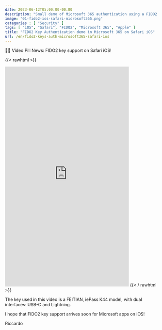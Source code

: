 ```yaml
---
date: 2023-06-12T05:00:00-00:00
description: "Small demo of Microsoft 365 authentication using a FIDO2 key on Safari for iOS"
image: "01-fido2-ios-safari-microsoft365.png"
categories : [ "Security" ]
tags: [ "iOS", "Safari", "FIDO2", "Microsoft 365", "Apple" ]
title: "FIDO2 Key Authentication demo in Microsoft 365 on Safari iOS"
url: /en/fido2-keys-auth-microsoft365-safari-ios
---
```

🎥💊 Video Pill News: FIDO2 key support on Safari iOS!

{{< rawhtml >}}
  <iframe width="408" height="725" src="https://www.youtube.com/embed/lQtNQ0aCIv8" title="🔑 FIDO2 Key Support on Safari for iOS: We're Here!" frameborder="0" allow="accelerometer; autoplay; clipboard-write; encrypted-media; gyroscope; picture-in-picture; web-share" allowfullscreen></iframe>
{{< / rawhtml >}}

The key used in this video is a FEITIAN, iePass K44 model, with dual interfaces: USB-C and Lightning.

I hope that FIDO2 key support arrives soon for Microsoft apps on iOS!

Riccardo
